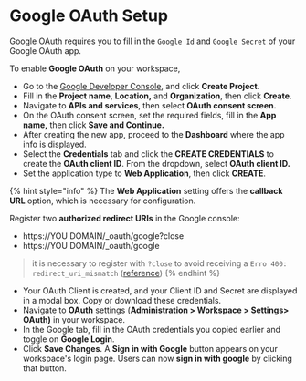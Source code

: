 # Google OAuth Setup

Google OAuth requires you to fill in the `Google Id` and `Google Secret` of your Google OAuth app.

To enable **Google OAuth** on your workspace,

* Go to the [Google Developer Console](https://console.developers.google.com), and click **Create Project.**
* Fill in the **Project name**, **Location,** and **Organization**, then click **Create**.
* Navigate to **APIs and services**, then select **OAuth consent screen.**
* On the OAuth consent screen, set the required fields, fill in the **App name,** then click **Save and Continue.**
* After creating the new app, proceed to the **Dashboard** where the app info is displayed.
* Select the **Credentials** tab and click the **CREATE CREDENTIALS** to create the **OAuth client ID**. From the dropdown, select **OAuth client ID.**
* Set the application type to **Web Application**, then click **CREATE**.&#x20;

{% hint style="info" %}
The **Web Application** setting offers the **callback URL** option, which is necessary for configuration.

Register two **authorized redirect URIs** in the Google console:
* https://YOU DOMAIN/_oauth/google?close
* https://YOU DOMAIN/_oauth/google

> it is necessary to register with `?close` to avoid receiving a `Erro 400: redirect_uri_mismatch` ([reference](https://github.com/RocketChat/Rocket.Chat/issues/16919#issuecomment-601321898))
{% endhint %}

* Your OAuth Client is created, and your Client ID and Secret are displayed in a modal box. Copy or download these credentials.
* Navigate to **OAuth** settings (**Administration > Workspace > Settings> OAuth)** in your workspace.
* In the Google tab, fill in the OAuth credentials you copied earlier and toggle on **Google Login**.
* Click **Save Changes**. A **Sign in with Google** button appears on your workspace's login page. Users can now **sign in with google** by clicking that button.
